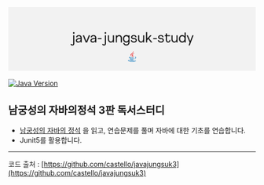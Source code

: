 ![java-jungsuk-practice-logo](https://raw.githubusercontent.com/noranlenna/java-jungsuk-practice/master/public/image/java-jungsuk-practice.png)

[![Java Version](https://img.shields.io/badge/version-%3E11-E92E2F.svg?maxAge=2592000)](https://adoptium.net/temurin/releases/)



## 남궁성의 자바의정석 3판 독서스터디 

- [남궁성의 자바의 정석](http://www.yes24.com/Product/Goods/24259565) 을 읽고, 연습문제를 풀며 자바에 대한 기초를 연습합니다.
- Junit5를 활용합니다.



---
코드 출처 : [https://github.com/castello/javajungsuk3](https://github.com/castello/javajungsuk3)